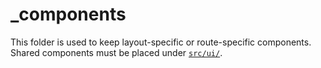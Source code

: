 # \_components

This folder is used to keep layout-specific or route-specific components.\
Shared components must be placed under [`src/ui/`](/src/ui/).
